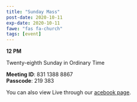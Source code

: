 ```yaml
---
title: "Sunday Mass"
post-date: 2020-10-11
exp-date: 2020-10-11
fawe: "fas fa-church"
tags: [event]
---
```

**12 PM**

Twenty-eighth Sunday in Ordinary Time

<p class="text-danger"><b>Meeting ID</b>: 831 1388 8867
<br>
<b>Passcode</b>: 219 383
</p>

You can also view Live through our <a href="https://www.facebook.com/SBAParish" target="_blank"><span class="fab fa-facebook fa-2x wow flash" data-wow-delay="5s"></span>acebook page</a>.
